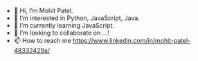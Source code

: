- 👋 Hi, I’m Mohit Patel.
- 👀 I’m interested in Python, JavaScript, Java.
- 🌱 I’m currently learning JavaScript.
- 💞️ I’m looking to collaborate on ...!
- 📫 How to reach me https://www.linkedin.com/in/mohit-patel-48332429a/

<!---
MohitPatel8/MohitPatel8 is a ✨ special ✨ repository because its `README.md` (this file) appears on your GitHub profile.
You can click the Preview link to take a look at your changes.
--->
